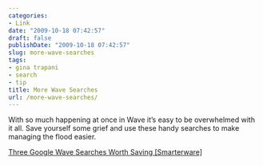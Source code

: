 ```yaml
---
categories:
- Link
date: "2009-10-18 07:42:57"
draft: false
publishDate: "2009-10-18 07:42:57"
slug: more-wave-searches
tags:
- gina trapani
- search
- tip
title: More Wave Searches
url: /more-wave-searches/
---
```

With so much happening at once in Wave it’s easy to be overwhelmed with
it all. Save yourself some grief and use these handy searches to make
managing the flood easier.

[Three Google Wave Searches Worth Saving
\[Smarterware\]](http://smarterware.org/3729/three-google-wave-searches-worth-saving)